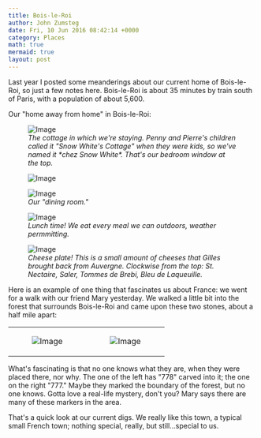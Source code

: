 ```yaml
---
title: Bois-le-Roi
author: John Zumsteg
date: Fri, 10 Jun 2016 08:42:14 +0000
category: Places
math: true
mermaid: true
layout: post
---
```

Last year I posted some meanderings about our current home of Bois-le-Roi, so just a few notes here. Bois-le-Roi is about 35 minutes by train south of Paris, with a population of about 5,600.

Our "home away from home" in Bois-le-Roi:

<figure class = "landscape">
	<img src="{{"/assets/images/2016/06/DSC09988.jpg" | prepend: site.baseurl | prepend: site.url }}" alt="Image" />
	<figcaption><em>The cottage in which we're staying. Penny and Pierre's children called it "Snow White's Cottage" when they were kids, so we've named it *chez Snow White*.  That's our bedroom window at the top.</em></figcaption>
</figure>



<figure class = "portrait">
	<img src="{{"/assets/images/2016/06/DSC09987.jpg" | prepend: site.baseurl | prepend: site.url }}" alt="Image" />
	<figcaption></figcaption>
</figure>



<figure class = "landscape">
	<img src="{{"/assets/images/2016/06/DSC09990.jpg" | prepend: site.baseurl | prepend: site.url }}" alt="Image" />
	<figcaption><em>Our "dining room."</em></figcaption>
</figure>



<figure class = "landscape">
	<img src="{{"/assets/images/2016/06/DSC09980.jpg" | prepend: site.baseurl | prepend: site.url }}" alt="Image" />
	<figcaption><em>Lunch time! We eat every meal we can outdoors, weather permmitting.</em></figcaption>
</figure>



<figure class = "landscape">
	<img src="{{"/assets/images/2016/06/DSC09981.jpg" | prepend: site.baseurl | prepend: site.url }}" alt="Image" />
	<figcaption><em>Cheese plate! This is a small amount of cheeses that Gilles brought back from Auvergne. Clockwise from the top: St. Nectaire, Saler, Tommes de Brebi, Bleu de Laqueuille.</em></figcaption>
</figure>



Here is an example of one thing that fascinates us about France: we went for a walk with our friend Mary yesterday. We walked a little bit into the forest that surrounds Bois-le-Roi and came upon these two stones, about a half mile apart:
<table>
<tbody>
<tr>
<td><figure class = "portrait">
	<img src="{{"/assets/images/2016/06/DSC09982.jpg" | prepend: site.baseurl | prepend: site.url }}" alt="Image" />
	<figcaption></figcaption>
</figure>

</td>
<td><figure class = "portrait">
	<img src="{{"/assets/images/2016/06/DSC09983.jpg" | prepend: site.baseurl | prepend: site.url }}" alt="Image" />
	<figcaption></figcaption>
</figure>

</td>
</tr>
</tbody>
</table>
What's fascinating is that no one knows what they are, when they were placed there, nor why. The one of the left has "778" carved into it; the one on the right "777." Maybe they marked the boundary of the forest, but no one knows. Gotta love a real-life mystery, don't you? Mary says there are many of these markers in the area.

That's a quick look at our current digs. We really like this town, a typical small French town; nothing special, really, but still...special to us.
